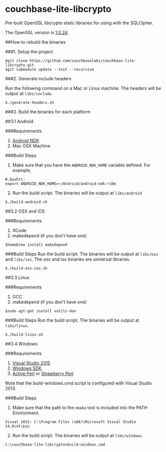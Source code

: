 # couchbase-lite-libcrypto #

Pre-built OpenSSL libcrypto static libraries for using with the SQLCipher.

The OpenSSL version is [1.0.2d](https://github.com/openssl/openssl/releases/tag/OpenSSL_1_0_2d).

##How to rebuild the binaries

###1. Setup the project
```
$git clone https://github.com/couchbaselabs/couchbase-lite-libcrypto.git
$git submodule update --init --recursive
```
###2. Generate include headers

Run the following command on a Mac or Linux machine. The headers will be output at `libs/include`.
```
$./generate-headers.sh
```

###3. Build the binaries for each platform

##3.1 Android

###Requirements
1. [Android NDK](http://developer.android.com/ndk/index.html)
2. Mac OSX Machine

###Build Steps
1. Make sure that you have the `ANDROID_NDK_HOME` variable defined. For example,

 ```
 #.bashrc:
 export ANDROID_NDK_HOME=~/Android/android-ndk-r10e
 ```
2. Run the build script. The binaries will be output at `libs/android`

 ```
 $./build-android.sh
 ```

##3.2 OSX and iOS

###Requirements
1. XCode
2. makedepend (if you don't have one)

 ```
 $homebrew install makedepend
 ```

###Build Steps
Run the build script. The binaries will be output at `libs/osx` and `libs/ios`. The osx and ios binaries are universal libraries.
 ```
 $./build-osx-ios.sh
 ```

##3.3 Linux

###Requirements
1. GCC
2. makedepend (if you don't have one)

 ```
 $sudo apt-get install xutils-dev
 ```

###Build Steps
Run the build script. The binaries will be output at `libs/linux`.
 ```
 $./build-linux.sh
 ```
##3.4 Windows

###Requirements
1. [Visual Studio 2015](https://www.visualstudio.com/en-us/downloads/download-visual-studio-vs.aspx)
2. [Windows SDK](https://msdn.microsoft.com/en-us/windows/desktop/bg162891.aspx).
3. [Active Perl](http://www.activestate.com/activeperl) or [Strawberry Perl](http://strawberryperl.com)

Note that the build-windows.cmd script is configured with Visual Studio 2013.

###Build Steps
1. Make sure that the path to the `nmake` tool is included into the PATH Environment.

 ```
 Visual 2015: C:\Program Files (x86)\Microsoft Visual Studio 14.0\VC\bin
 ```
2. Run the build script. The binaries will be output at `libs/windows`.

 ```
 C:\couchbase-lite-libcrypto>build-windows.cmd
 ```
